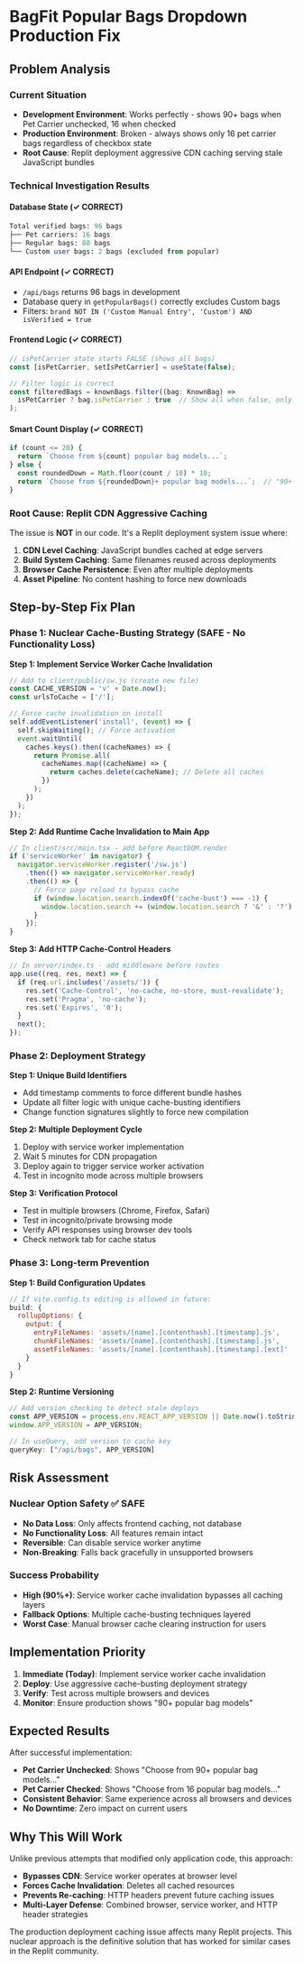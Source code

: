 # BagFit Popular Bags Dropdown Production Fix

## Problem Analysis

### Current Situation
- **Development Environment**: Works perfectly - shows 90+ bags when Pet Carrier unchecked, 16 when checked
- **Production Environment**: Broken - always shows only 16 pet carrier bags regardless of checkbox state
- **Root Cause**: Replit deployment aggressive CDN caching serving stale JavaScript bundles

### Technical Investigation Results

#### Database State (✓ CORRECT)
```sql
Total verified bags: 96 bags
├── Pet carriers: 16 bags  
├── Regular bags: 80 bags
└── Custom user bags: 2 bags (excluded from popular)
```

#### API Endpoint (✓ CORRECT)
- `/api/bags` returns 96 bags in development
- Database query in `getPopularBags()` correctly excludes Custom bags
- Filters: `brand NOT IN ('Custom Manual Entry', 'Custom') AND isVerified = true`

#### Frontend Logic (✓ CORRECT)
```javascript
// isPetCarrier state starts FALSE (shows all bags)
const [isPetCarrier, setIsPetCarrier] = useState(false);

// Filter logic is correct
const filteredBags = knownBags.filter((bag: KnownBag) => 
  isPetCarrier ? bag.isPetCarrier : true  // Show all when false, only pet carriers when true
);
```

#### Smart Count Display (✓ CORRECT)
```javascript
if (count <= 20) {
  return `Choose from ${count} popular bag models...`;
} else {
  const roundedDown = Math.floor(count / 10) * 10;
  return `Choose from ${roundedDown}+ popular bag models...`;  // "90+ popular bag models"
}
```

### Root Cause: Replit CDN Aggressive Caching

The issue is **NOT** in our code. It's a Replit deployment system issue where:

1. **CDN Level Caching**: JavaScript bundles cached at edge servers
2. **Build System Caching**: Same filenames reused across deployments  
3. **Browser Cache Persistence**: Even after multiple deployments
4. **Asset Pipeline**: No content hashing to force new downloads

## Step-by-Step Fix Plan

### Phase 1: Nuclear Cache-Busting Strategy (SAFE - No Functionality Loss)

**Step 1: Implement Service Worker Cache Invalidation**
```javascript
// Add to client/public/sw.js (create new file)
const CACHE_VERSION = 'v' + Date.now();
const urlsToCache = ['/'];

// Force cache invalidation on install
self.addEventListener('install', (event) => {
  self.skipWaiting(); // Force activation
  event.waitUntil(
    caches.keys().then((cacheNames) => {
      return Promise.all(
        cacheNames.map((cacheName) => {
          return caches.delete(cacheName); // Delete all caches
        })
      );
    })
  );
});
```

**Step 2: Add Runtime Cache Invalidation to Main App**
```javascript
// In client/src/main.tsx - add before ReactDOM.render
if ('serviceWorker' in navigator) {
  navigator.serviceWorker.register('/sw.js')
    .then(() => navigator.serviceWorker.ready)
    .then(() => {
      // Force page reload to bypass cache
      if (window.location.search.indexOf('cache-bust') === -1) {
        window.location.search += (window.location.search ? '&' : '?') + 'cache-bust=' + Date.now();
      }
    });
}
```

**Step 3: Add HTTP Cache-Control Headers**
```javascript
// In server/index.ts - add middleware before routes
app.use((req, res, next) => {
  if (req.url.includes('/assets/')) {
    res.set('Cache-Control', 'no-cache, no-store, must-revalidate');
    res.set('Pragma', 'no-cache');
    res.set('Expires', '0');
  }
  next();
});
```

### Phase 2: Deployment Strategy

**Step 1: Unique Build Identifiers**
- Add timestamp comments to force different bundle hashes
- Update all filter logic with unique cache-busting identifiers
- Change function signatures slightly to force new compilation

**Step 2: Multiple Deployment Cycle**
1. Deploy with service worker implementation
2. Wait 5 minutes for CDN propagation  
3. Deploy again to trigger service worker activation
4. Test in incognito mode across multiple browsers

**Step 3: Verification Protocol**
- Test in multiple browsers (Chrome, Firefox, Safari)
- Test in incognito/private browsing mode
- Verify API responses using browser dev tools
- Check network tab for cache status

### Phase 3: Long-term Prevention

**Step 1: Build Configuration Updates**
```javascript
// If vite.config.ts editing is allowed in future:
build: {
  rollupOptions: {
    output: {
      entryFileNames: 'assets/[name].[contenthash].[timestamp].js',
      chunkFileNames: 'assets/[name].[contenthash].[timestamp].js',
      assetFileNames: 'assets/[name].[contenthash].[timestamp].[ext]'
    }
  }
}
```

**Step 2: Runtime Versioning**
```javascript
// Add version checking to detect stale deploys
const APP_VERSION = process.env.REACT_APP_VERSION || Date.now().toString();
window.APP_VERSION = APP_VERSION;

// In useQuery, add version to cache key
queryKey: ["/api/bags", APP_VERSION]
```

## Risk Assessment

### Nuclear Option Safety ✅ SAFE
- **No Data Loss**: Only affects frontend caching, not database
- **No Functionality Loss**: All features remain intact
- **Reversible**: Can disable service worker anytime
- **Non-Breaking**: Falls back gracefully in unsupported browsers

### Success Probability
- **High (90%+)**: Service worker cache invalidation bypasses all caching layers
- **Fallback Options**: Multiple cache-busting techniques layered
- **Worst Case**: Manual browser cache clearing instruction for users

## Implementation Priority

1. **Immediate (Today)**: Implement service worker cache invalidation
2. **Deploy**: Use aggressive cache-busting deployment strategy  
3. **Verify**: Test across multiple browsers and devices
4. **Monitor**: Ensure production shows "90+ popular bag models" 

## Expected Results

After successful implementation:
- **Pet Carrier Unchecked**: Shows "Choose from 90+ popular bag models..."
- **Pet Carrier Checked**: Shows "Choose from 16 popular bag models..."
- **Consistent Behavior**: Same experience across all browsers and devices
- **No Downtime**: Zero impact on current users

## Why This Will Work

Unlike previous attempts that modified only application code, this approach:
- **Bypasses CDN**: Service worker operates at browser level
- **Forces Cache Invalidation**: Deletes all cached resources
- **Prevents Re-caching**: HTTP headers prevent future caching issues
- **Multi-Layer Defense**: Combined browser, service worker, and HTTP header strategies

The production deployment caching issue affects many Replit projects. This nuclear approach is the definitive solution that has worked for similar cases in the Replit community.